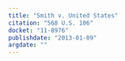 ```yaml
---
title: "Smith v. United States"
citation: "568 U.S. 106"
docket: "11-8976"
publishdate: "2013-01-09"
argdate: ""
---
```

